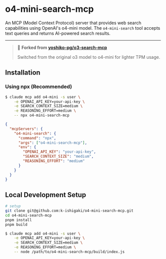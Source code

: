 # o4-mini-search-mcp

An MCP (Model Context Protocol) server that provides web search capabilities using OpenAI's o4-mini model. The `o4-mini-search` tool accepts text queries and returns AI-powered search results.

---

> 🚀 **Forked from [yoshiko-pg/o3-search-mcp](https://github.com/yoshiko-pg/o3-search-mcp)**
>
> Switched from the original o3 model to o4-mini for lighter TPM usage.

## Installation

### Using npx (Recommended)

```bash
$ claude mcp add o4-mini -s user \
    -e OPENAI_API_KEY=your-api-key \
    -e SEARCH_CONTEXT_SIZE=medium \
    -e REASONING_EFFORT=medium \
    -- npx o4-mini-search-mcp
```

```json
{
  "mcpServers": {
    "o4-mini-search": {
      "command": "npx",
      "args": ["o4-mini-search-mcp"],
      "env": {
        "OPENAI_API_KEY": "your-api-key",
        "SEARCH_CONTEXT_SIZE": "medium",
        "REASONING_EFFORT": "medium"
      }
    }
  }
}
```

## Local Development Setup

```bash
# setup
git clone git@github.com:k-ishigaki/o4-mini-search-mcp.git
cd o4-mini-search-mcp
pnpm install
pnpm build
```

```bash
$ claude mcp add o4-mini -s user \
    -e OPENAI_API_KEY=your-api-key \
    -e SEARCH_CONTEXT_SIZE=medium \
    -e REASONING_EFFORT=medium \
    -- node /path/to/o4-mini-search-mcp/build/index.js
```
